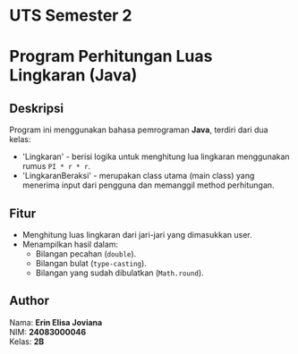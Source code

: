 # UTS Semester 2  

# Program Perhitungan Luas Lingkaran (Java)    
## Deskripsi  
Program ini menggunakan bahasa pemrograman **Java**, terdiri dari dua kelas:  
- 'Lingkaran' - berisi logika untuk menghitung lua lingkaran menggunakan rumus `PI * r * r`.
- 'LingkaranBeraksi' - merupakan class utama (main class) yang menerima input dari pengguna dan memanggil method perhitungan.

## Fitur  
- Menghitung luas lingkaran dari jari-jari yang dimasukkan user.  
- Menampilkan hasil dalam:  
  - Bilangan pecahan (`double`).  
  - Bilangan bulat (`type-casting`).  
  - Bilangan yang sudah dibulatkan (`Math.round`).

 ## Author
 Nama: **Erin Elisa Joviana**  
 NIM: **24083000046**  
 Kelas: **2B**  
